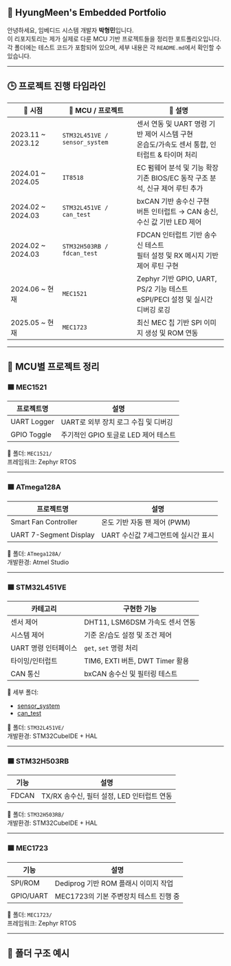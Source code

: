 ## 📁 HyungMeen's Embedded Portfolio

안녕하세요, 임베디드 시스템 개발자 **박형민**입니다.  
이 리포지토리는 제가 실제로 다룬 MCU 기반 프로젝트들을 정리한 포트폴리오입니다.  
각 폴더에는 테스트 코드가 포함되어 있으며, 세부 내용은 각 `README.md`에서 확인할 수 있습니다.

---

## 🕒 프로젝트 진행 타임라인

| 📆 시점              | 🧠 MCU / 프로젝트                 | 📝 설명                                                          |
| ------------------ | ----------------------------- | -------------------------------------------------------------- |
| 2023.11 \~ 2023.12 | `STM32L451VE / sensor_system` | 센서 연동 및 UART 명령 기반 제어 시스템 구현<br>온습도/가속도 센서 통합, 인터럽트 & 타이머 처리   |
| 2024.01 \~ 2024.05 | `IT8518`                      | EC 펌웨어 분석 및 기능 확장<br>기존 BIOS/EC 동작 구조 분석, 신규 제어 루틴 추가          |
| 2024.02 \~ 2024.03 | `STM32L451VE / can_test`      | bxCAN 기반 송수신 구현<br>버튼 인터럽트 → CAN 송신, 수신 값 기반 LED 제어            |
| 2024.02 \~ 2024.03 | `STM32H503RB / fdcan_test`    | FDCAN 인터럽트 기반 송수신 테스트<br>필터 설정 및 RX 메시지 기반 제어 루틴 구현            |
| 2024.06 \~ 현재      | `MEC1521`                     | Zephyr 기반 GPIO, UART, PS/2 기능 테스트<br>eSPI/PECI 설정 및 실시간 디버깅 로깅 |
| 2025.05 \~ 현재      | `MEC1723`                     | 최신 MEC 칩 기반 SPI 이미지 생성 및 ROM 연동                                |


---

## 🔷 MCU별 프로젝트 정리

### 🟦 MEC1521

| 프로젝트명      | 설명                                      |
|----------------|-------------------------------------------|
| UART Logger     | UART로 외부 장치 로그 수집 및 디버깅             |
| GPIO Toggle     | 주기적인 GPIO 토글로 LED 제어 테스트            |

📁 폴더: `MEC1521/`  
프레임워크: Zephyr RTOS

---

### 🟦 ATmega128A

| 프로젝트명            | 설명                                |
|-----------------------|-------------------------------------|
| Smart Fan Controller  | 온도 기반 자동 팬 제어 (PWM)           |
| UART 7-Segment Display| UART 수신값 7세그먼트에 실시간 표시     |

📁 폴더: `ATmega128A/`  
개발환경: Atmel Studio

---

### 🟦 STM32L451VE

| 카테고리          | 구현한 기능                                              |
|-------------------|-----------------------------------------------------------|
| 센서 제어          | DHT11, LSM6DSM 가속도 센서 연동                           |
| 시스템 제어        | 기준 온/습도 설정 및 조건 제어                            |
| UART 명령 인터페이스 | `get`, `set` 명령 처리                                    |
| 타이밍/인터럽트     | TIM6, EXTI 버튼, DWT Timer 활용                           |
| CAN 통신           | bxCAN 송수신 및 필터링 테스트                             |

🔗 세부 폴더:
- [sensor_system](./STM32L451VE/sensor_system)
- [can_test](./STM32L451VE/can_test)

📁 폴더: `STM32L451VE/`  
개발환경: STM32CubeIDE + HAL

---

### 🟦 STM32H503RB

| 기능       | 설명                                 |
|------------|--------------------------------------|
| FDCAN      | TX/RX 송수신, 필터 설정, LED 인터럽트 연동 |

📁 폴더: `STM32H503RB/`  
개발환경: STM32CubeIDE + HAL

---

### 🟦 MEC1723

| 기능     | 설명                                  |
|----------|---------------------------------------|
| SPI/ROM  | Dediprog 기반 ROM 플래시 이미지 작업      |
| GPIO/UART| MEC1723의 기본 주변장치 테스트 진행 중     |

📁 폴더: `MEC1723/`  
프레임워크: Zephyr RTOS

---

## 📂 폴더 구조 예시

